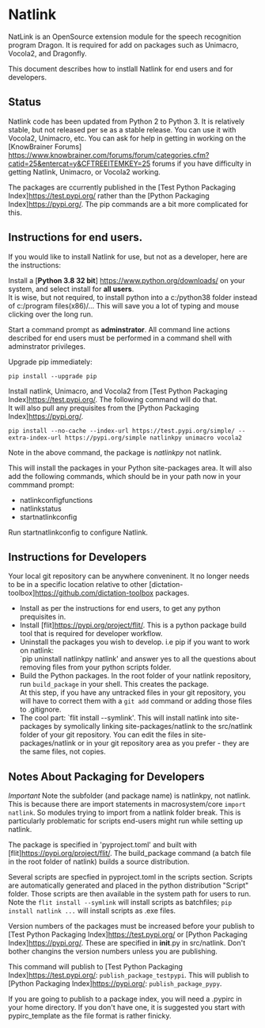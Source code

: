 # Natlink

NatLink is an OpenSource extension module for the speech recognition program Dragon.  It is required
for add on packages such as Unimacro, Vocola2, and Dragonfly.

This document describes how to instlall Natlink for end users and for developers.

## Status

Natlink code has been updated from Python 2 to Python 3.  It is relatively stable, but not released per se as a stable release.  You can use 
it with Vocola2, Unimacro, etc.  You can ask for 
help in getting in working on the 
[KnowBrainer Forums] https://www.knowbrainer.com/forums/forum/categories.cfm?catid=25&entercat=y&CFTREEITEMKEY=25 forums if you have difficulty in getting Natlink, Unimacro,
or Vocola2 working.

The packages are ccurrently published in the [Test Python Packaging Index]https://test.pypi.org/   rather than
the [Python Packaging Index]https://pypi.org/.  The pip commands are a bit more complicated for this.
 

## Instructions for end users.

If you would like to install Natlink for use, but not as a developer, here are the instructions:

Install a [**Python 3.8 32 bit**] https://www.python.org/downloads/  on your system, and select install for **all users**.  
It is wise, but not required, to install python into a c:/python38 folder instead of c:/program files(x86)/...  This will save 
you a lot of typing and mouse clicking over the long run.

Start a command prompt as **adminstrator**.  All command line actions described for end users must be performed in 
a command shell with adminstrator privileges.

Upgrade pip immediately:

`pip install --upgrade pip`

Install natlink, Unimacro, and Vocola2 from [Test Python Packaging Index]https://test.pypi.org/.  The following command will do that.  
It will also
pull any prequisites from the [Python Packaging Index]https://pypi.org/.

`pip install --no-cache --index-url https://test.pypi.org/simple/ --extra-index-url https://pypi.org/simple natlinkpy unimacro vocola2`

Note in the above command, the package is *natlinkpy* not natlink.


This will install the packages in your Python site-packages area.  It will also add the following commands, which should be
in your path now in your commmand prompt:
* natlinkconfigfunctions
* natlinkstatus
* startnatlinkconfig

Run startnatlinkconfig to configure Natlink.  

## Instructions for Developers

Your local git repository can be anywhere conveninent.  It no longer needs to be in a specific location relative to other 
[dictation-toolbox]https://github.com/dictation-toolbox packages.


* Install as per the instructions for end users, to get any python prequisites in.
* Install [flit]https://pypi.org/project/flit/. This is a python package build tool that is required for developer workflow. 
* Uninstall the packages you wish to develop.  i.e pip  if you want to work on natlink:   
	`pip uninstall natlinkpy natlink'   and answer yes to all the questions about removing files from your python scripts folder.
* Build the Python packages.  In the root folder of your natlink repository, run `build_package` in your shell.  This creates the package.  
At this step, if you have any untracked files
in your git repository, you will have to correct them with a `git add` command or adding those files to .gitignore.
* The cool part:  `flit install --symlink'.  This will install natlink into site-packages by symolically linking 
site-packages/natlink to the src/natlink folder of your git repository.   You can edit the files in site-packages/natlink or 
in your git repository area as you prefer - they are the same files, not copies.  

## Notes About Packaging for Developers

*Important*  Note the subfolder (and package name) is natlinkpy, not natlink.  This is because there are 
import statements in macrosystem/core `import natlink`.  So modules trying to import from a natlink folder break.
This is particularly problematic for scripts end-users might run while setting up natlink.


The package is specified in 'pyproject.toml' and built with [flit]https://pypi.org/project/flit/. The build_package command 
(a batch file in the root folder of natlink) builds a source distribution.   

Several scripts  are specfied in pyproject.toml in the scripts section.  Scripts are automatically generated 
and placed in the python distribution "Script" folder. Those scripts are then available in the system path for 
users to run. Note the `flit install --symlink` will install scripts as batchfiles;  `pip install natlink ...` will install
scripts as .exe files.

Version numbers of the packages must be increased before your publish to [Test Python Packaging Index]https://test.pypi.org/ 
or [Python Packaging Index]https://pypi.org/.  These are specified in __init__.py in src/natlink.  Don't bother changins the 
version numbers unless you are publishing.

This command will publish to [Test Python Packaging Index]https://test.pypi.org/: `publish_package_testpypi`.
This will publish to [Python Packaging Index]https://pypi.org/:  `publish_package_pypy`.   

If you are going to publish to a package index, you will need a .pypirc in your home directory.  If you don't have one, 
it is suggested you start with pypirc_template as the file format is rather finicky.










   




